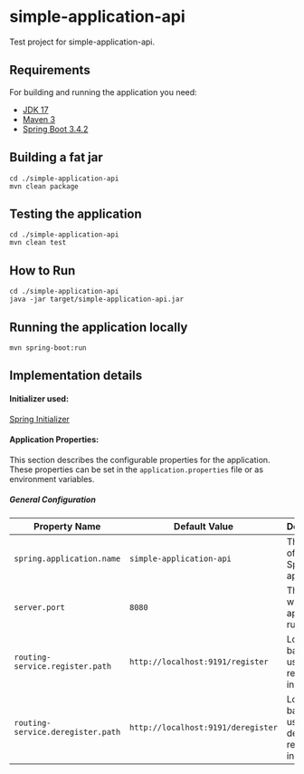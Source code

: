 # simple-application-api

Test project for simple-application-api.

## Requirements
For building and running the application you need:

- [JDK 17](https://www.azul.com/downloads/?version=java-17-lts&os=linux&package=jdk#zulu)
- [Maven 3](https://maven.apache.org)
- [Spring Boot 3.4.2](https://github.com/spring-projects/spring-boot/wiki/Spring-Boot-3.4-Release-Notes)


## Building a fat jar
```shell
cd ./simple-application-api
mvn clean package
```


## Testing the application

```shell
cd ./simple-application-api 
mvn clean test
```


## How to Run

```shell
cd ./simple-application-api
java -jar target/simple-application-api.jar
```


## Running the application locally

```shell
mvn spring-boot:run
```

## Implementation details
#### Initializer used:
[Spring Initializer](https://start.spring.io/)
#### Application Properties:

This section describes the configurable properties for the application. These properties can be set in the `application.properties` file or as environment variables.

##### General Configuration

| Property Name                   | Default Value                                  | Description                                                                                      |
|---------------------------------|------------------------------------------------|--------------------------------------------------------------------------------------------------|
| `spring.application.name`       | `simple-application-api` | The name of the Spring Boot application.                                                         |
| `server.port`                   | `8080`                                           | The port on which the application runs.                                                          |
| `routing-service.register.path` | `http://localhost:9191/register`                                         | Load balancer url used for registering instance.                        |
| `routing-service.deregister.path`              | `http://localhost:9191/deregister`                                         | Load balancer url used for de-registering instance.                                         |


